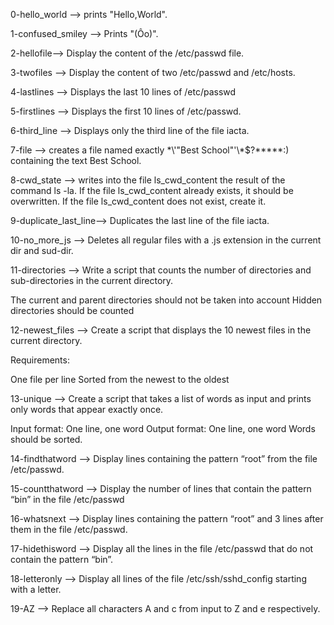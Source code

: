 0-hello_world --> prints "Hello,World".

1-confused_smiley --> Prints "(Ôo)".

2-hellofile--> Display the content of the /etc/passwd file.

3-twofiles --> Display the content of two /etc/passwd and /etc/hosts.

4-lastlines --> Displays the last 10 lines of /etc/passwd

5-firstlines --> Displays the first 10 lines of /etc/passwd.

6-third_line --> Displays only the third line of the file iacta.

7-file --> creates a file named exactly \*\\'"Best School"\'\\*$\?\*\*\*\*\*:) containing the text Best School.

8-cwd_state --> writes into the file ls_cwd_content the result of the command ls -la. If the file ls_cwd_content already exists, it should be overwritten. If the file ls_cwd_content does not exist, create it.

9-duplicate_last_line--> Duplicates the last line of the file iacta.

10-no_more_js --> Deletes all regular files with a .js extension in the current dir and sud-dir.

11-directories --> Write a script that counts the number of directories and sub-directories in the current directory.

The current and parent directories should not be taken into account
Hidden directories should be counted


12-newest_files --> Create a script that displays the 10 newest files in the current directory.

Requirements:

One file per line
Sorted from the newest to the oldest

13-unique --> Create a script that takes a list of words as input and prints only words that appear exactly once.

Input format: One line, one word
Output format: One line, one word
Words should be sorted.

14-findthatword --> Display lines containing the pattern “root” from the file /etc/passwd.

15-countthatword --> Display the number of lines that contain the pattern “bin” in the file /etc/passwd

16-whatsnext --> Display lines containing the pattern “root” and 3 lines after them in the file /etc/passwd.

17-hidethisword --> Display all the lines in the file /etc/passwd that do not contain the pattern “bin”.

18-letteronly --> Display all lines of the file /etc/ssh/sshd_config starting with a letter.

19-AZ --> Replace all characters A and c from input to Z and e respectively.


